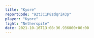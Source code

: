 ```yaml
---
title: "Kyore"
reportCode: "92tJC1P8zdqrZ43p"
player: "Kyore"
fight: "Netherspite"
date: 2021-10-16T13:08:36.936000+00:00
---
```

